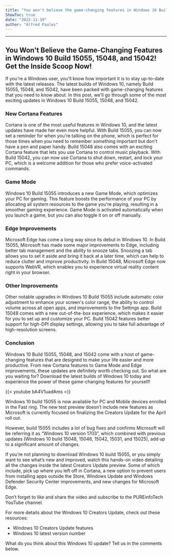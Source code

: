 ```yaml
---
title: "You won't believe the game-changing features in Windows 10 Build 15055, 15048, and 15042! Get the inside scoop now!"
ShowToc: true 
date: "2022-11-19"
author: "Alfred Paules"
---
```

*****
## You Won't Believe the Game-Changing Features in Windows 10 Build 15055, 15048, and 15042! Get the Inside Scoop Now!

If you're a Windows user, you'll know how important it is to stay up-to-date with the latest releases. The latest builds of Windows 10, namely Build 15055, 15048, and 15042, have been packed with game-changing features that you need to know about. In this post, we'll go through some of the most exciting updates in Windows 10 Build 15055, 15048, and 15042.

### New Cortana Features

Cortana is one of the most useful features in Windows 10, and the latest updates have made her even more helpful. With Build 15055, you can now set a reminder for when you're talking on the phone, which is perfect for those times when you need to remember something important but don't have a pen and paper handy. Build 15048 also comes with an exciting Cortana feature that lets you use Cortana to control music playback. With Build 15042, you can now use Cortana to shut down, restart, and lock your PC, which is a welcome addition for those who prefer voice-activated commands.

### Game Mode

Windows 10 Build 15055 introduces a new Game Mode, which optimizes your PC for gaming. This feature boosts the performance of your PC by allocating all system resources to the game you're playing, resulting in a smoother gaming experience. Game Mode is activated automatically when you launch a game, but you can also toggle it on or off manually.

### Edge Improvements

Microsoft Edge has come a long way since its debut in Windows 10. In Build 15055, Microsoft has made some major improvements to Edge, including better tab management and the ability to snooze tabs. Snoozing a tab allows you to set it aside and bring it back at a later time, which can help to reduce clutter and improve productivity. In Build 15048, Microsoft Edge now supports WebVR, which enables you to experience virtual reality content right in your browser.

### Other Improvements

Other notable upgrades in Windows 10 Build 15055 include automatic color adjustment to enhance your screen's color range, the ability to control volume across all open apps, and improvements to the Settings app. Build 15048 comes with a new out-of-the-box experience, which makes it easier for you to set up and customize your PC. Build 15042 features better support for high-DPI display settings, allowing you to take full advantage of high-resolution screens.

### Conclusion

Windows 10 Build 15055, 15048, and 15042 come with a host of game-changing features that are designed to make your life easier and more productive. From new Cortana features to Game Mode and Edge improvements, these updates are definitely worth checking out. So what are you waiting for? Download the latest builds of Windows 10 today and experience the power of these game-changing features for yourself!

{{< youtube bA4V1uadAms >}} 



Windows 10 build 15055 is now available for PC and Mobile devices enrolled in the Fast ring. The new test preview doesn’t include new features as Microsoft is currently focused on finalizing the Creators Update for the April roll out.
 
However, build 15055 includes a lot of bug fixes and confirms Microsoft will be referring it as “Windows 10 version 1703”, which combined with previous updates (Windows 10 build 15048, 15046, 15042, 15031, and 15025), add up to a significant amount of changes.
 
If you’re not planning to download Windows 10 build 15055, or you simply want to see what’s new and improved, watch this hands-on video detailing all the changes inside the latest Creators Update preview. Some of which include, pick up where you left off in Cortana, a new option to prevent users from installing apps outside the Store, Windows Update and Windows Defender Security Center improvements, and new changes for Microsoft Edge.
 
Don’t forget to like and share the video and subscribe to the PUREinfoTech YouTube channel.
 
For more details about the Windows 10 Creators Update, check out these resources:
 
- Windows 10 Creators Update features
 - Windows 10 latest version number

 
What do you think about this Windows 10 update? Tell us in the comments below.




